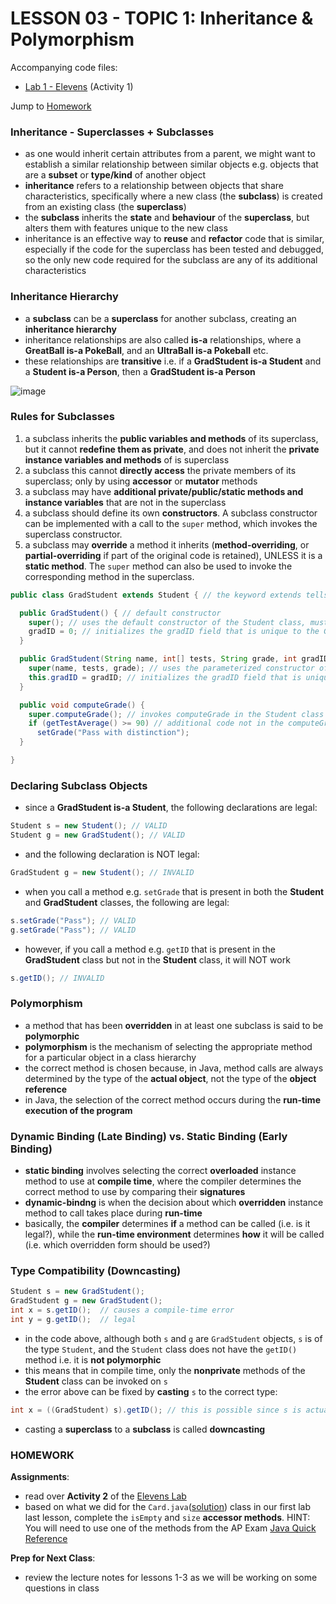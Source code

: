 # LESSON 03 - TOPIC 1: Inheritance & Polymorphism

Accompanying code files:
- [Lab 1 - Elevens](https://github.com/alyeffy/AP-CS-A_2018-2019/tree/master/Labs/Lab_1-Elevens) (Activity 1)

Jump to [Homework](#homework)

### Inheritance - Superclasses + Subclasses
- as one would inherit certain attributes from a parent, we might want to establish a similar relationship between similar objects e.g. objects that are a **subset** or **type/kind** of another object
- **inheritance** refers to a relationship between objects that share characteristics, specifically where a new class (the **subclass**) is created from an existing class (the **superclass**)
- the **subclass** inherits the **state** and **behaviour** of the **superclass**, but alters them with features unique to the new class
- inheritance is an effective way to **reuse** and **refactor** code that is similar, especially if the code for the superclass has been tested and debugged, so the only new code required for the subclass are any of its additional characteristics

### Inheritance Hierarchy
- a **subclass** can be a **superclass** for another subclass, creating an **inheritance hierarchy**
- inheritance relationships are also called **is-a** relationships, where a **GreatBall is-a PokeBall**, and an **UltraBall is-a Pokeball** etc.
- these relationships are **transitive** i.e. if a **GradStudent is-a Student** and a **Student is-a Person**, then a **GradStudent is-a Person**

![image](https://user-images.githubusercontent.com/10457017/47633697-1f899180-db0c-11e8-83da-75f045cd2735.png)

### Rules for Subclasses
1. a subclass inherits the **public variables and methods** of its superclass, but it cannot **redefine them as private**, and does not inherit the **private instance variables and methods** of is superclass
2. a subclass this cannot **directly access** the private members of its superclass; only by using **accessor** or **mutator** methods
3. a subclass may have **additional private/public/static methods and instance variables** that are not in the superclass
4. a subclass should define its own **constructors**. A subclass constructor can be implemented with a call to the `super` method, which invokes the superclass constructor.
5. a subclass may **override** a method it inherits (**method-overriding**, or **partial-overriding** if part of the original code is retained), UNLESS it is a **static method**. The `super` method can also be used to invoke the corresponding method in the superclass.


```java
public class GradStudent extends Student { // the keyword extends tells the compiler that GradStudent is-a Student

  public GradStudent() { // default constructor
    super(); // uses the default constructor of the Student class, must be used in first line if used
    gradID = 0; // initializes the gradID field that is unique to the GradStudent class
  }

  public GradStudent(String name, int[] tests, String grade, int gradID) { // parameterized constructor
    super(name, tests, grade); // uses the parameterized constructor of the Student Class, must be used in first line if used
    this.gradID = gradID; // initializes the gradID field that is unique to the GradStudent class
  }

  public void computeGrade() {
    super.computeGrade(); // invokes computeGrade in the Student class
    if (getTestAverage() >= 90) // additional code not in the computeGrade method of the Student class
      setGrade("Pass with distinction");
  }

}
```

### Declaring Subclass Objects
- since a **GradStudent is-a Student**, the following declarations are legal:
```java
Student s = new Student(); // VALID
Student g = new GradStudent(); // VALID
```
- and the following declaration is NOT legal:
```java
GradStudent g = new Student(); // INVALID
```
- when you call a method e.g. `setGrade` that is present in both the **Student** and **GradStudent** classes, the following are legal:
```java
s.setGrade("Pass"); // VALID
g.setGrade("Pass"); // VALID
```
- however, if you call a method e.g. `getID` that is present in the **GradStudent** class but not in the **Student** class, it will NOT work
```java
s.getID(); // INVALID
```

### Polymorphism
- a method that has been **overridden** in at least one subclass is said to be **polymorphic**
- **polymorphism** is the mechanism of selecting the appropriate method for a particular object in a class hierarchy
- the correct method is chosen because, in Java, method calls are always determined by the type of the **actual object**, not the type of the **object reference**
- in Java, the selection of the correct method occurs during the **run-time execution of the program**

### Dynamic Binding (Late Binding) vs. Static Binding (Early Binding)
- **static binding** involves selecting the correct **overloaded** instance method to use at **compile time**, where the compiler determines the correct method to use by comparing their **signatures**
- **dynamic-bindng** is when the decision about which **overridden** instance method to call takes place during **run-time**
- basically, the **compiler** determines **if** a method can be called (i.e. is it legal?), while the **run-time environment** determines **how** it will be called (i.e. which overridden form should be used?)

### Type Compatibility (Downcasting)
```java
Student s = new GradStudent();
GradStudent g = new GradStudent();
int x = s.getID();  // causes a compile-time error
int y = g.getID();  // legal
```
- in the code above, although both `s` and `g` are `GradStudent` objects, `s` is of the type `Student`, and the `Student` class does not have the `getID()` method i.e. it is **not polymorphic**
- this means that in compile time, only the **nonprivate** methods of the **Student** class can be invoked on `s`
- the error above can be fixed by **casting** `s` to the correct type:
```java
int x = ((GradStudent) s).getID(); // this is possible since s is actually a GradStudent object
```
- casting a **superclass** to a **subclass** is called **downcasting**

### HOMEWORK
**Assignments**:
- read over **Activity 2** of the [Elevens Lab](http://media.collegeboard.com/digitalServices/pdf/ap/elevens-lab-student-guide.pdf)
- based on what we did for the `Card.java`([solution](https://github.com/alyeffy/AP-CS-A_2018-2019/blob/master/Labs/Lab_1-Elevens/Solution/Card.java)) class in our first lab last lesson, complete the `isEmpty` and `size` **accessor methods**. HINT: You will need to use one of the methods from the AP Exam [Java Quick Reference](https://secure-media.collegeboard.org/digitalServices/pdf/ap/explore-ap/ap-computer-science-a-2014-java-quick-reference.pdf)

**Prep for Next Class**:
- review the lecture notes for lessons 1-3 as we will be working on some questions in class
